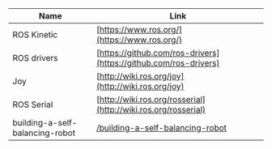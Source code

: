 

| Name | Link |
|---------------------------------|----------------------------------------------------------------------------|
|ROS Kinetic |[https://www.ros.org/](https://www.ros.org/)|
|ROS drivers |[https://github.com/ros-drivers](https://github.com/ros-drivers)|
|Joy         |[http://wiki.ros.org/joy](http://wiki.ros.org/joy)|
|ROS Serial  |[http://wiki.ros.org/rosserial](http://wiki.ros.org/rosserial)|
|building-a-self-balancing-robot |[/building-a-self-balancing-robot](https://ferrolho.github.io/blog/2018-04-22/building-a-self-balancing-robot) |
